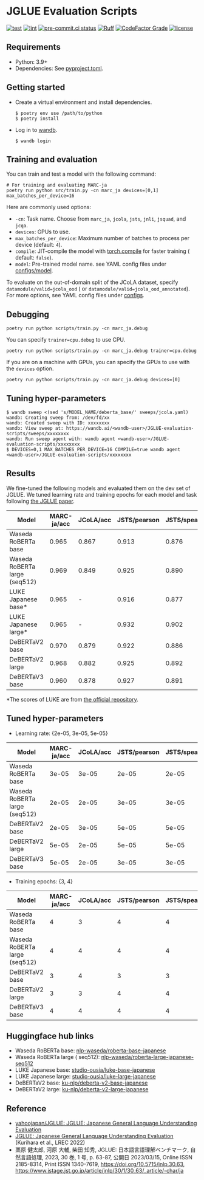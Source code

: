 # JGLUE Evaluation Scripts

[![test](https://github.com/nobu-g/JGLUE-evaluation-scripts/actions/workflows/test.yml/badge.svg)](https://github.com/nobu-g/JGLUE-evaluation-scripts/actions/workflows/test.yml)
[![lint](https://github.com/nobu-g/JGLUE-evaluation-scripts/actions/workflows/lint.yml/badge.svg)](https://github.com/nobu-g/JGLUE-evaluation-scripts/actions/workflows/lint.yml)
[![pre-commit.ci status](https://results.pre-commit.ci/badge/github/nobu-g/JGLUE-evaluation-scripts/main.svg)](https://results.pre-commit.ci/latest/github/nobu-g/JGLUE-evaluation-scripts/main)
[![Ruff](https://img.shields.io/endpoint?url=https://raw.githubusercontent.com/astral-sh/ruff/main/assets/badge/v2.json)](https://github.com/astral-sh/ruff)
[![CodeFactor Grade](https://img.shields.io/codefactor/grade/github/nobu-g/JGLUE-evaluation-scripts)](https://www.codefactor.io/repository/github/nobu-g/JGLUE-evaluation-scripts)
[![license](https://img.shields.io/github/license/nobu-g/JGLUE-evaluation-scripts?color=blue)](https://github.com/nobu-g/JGLUE-evaluation-scripts/blob/main/LICENSE)

## Requirements

- Python: 3.9+
- Dependencies: See [pyproject.toml](./pyproject.toml).

## Getting started

- Create a virtual environment and install dependencies.
    ```shell
    $ poetry env use /path/to/python
    $ poetry install
    ```

- Log in to [wandb](https://wandb.ai/site).
    ```shell
    $ wandb login
    ```

## Training and evaluation

You can train and test a model with the following command:

```shell
# For training and evaluating MARC-ja
poetry run python src/train.py -cn marc_ja devices=[0,1] max_batches_per_device=16
```

Here are commonly used options:

- `-cn`: Task name. Choose from `marc_ja`, `jcola`, `jsts`, `jnli`, `jsquad`, and `jcqa`.
- `devices`: GPUs to use.
- `max_batches_per_device`: Maximum number of batches to process per device (default: `4`).
- `compile`: JIT-compile the model
  with [torch.compile](https://pytorch.org/tutorials/intermediate/torch_compile_tutorial.html) for faster training (
  default: `false`).
- `model`: Pre-trained model name. see YAML config files under [configs/model](./configs/model).

To evaluate on the out-of-domain split of the JCoLA dataset, specify `datamodule/valid=jcola_ood` (
or `datamodule/valid=jcola_ood_annotated`).
For more options, see YAML config files under [configs](./configs).

<!--
If you only want to do evaluation after training, use the following command:

```shell
# For evaluating word segmenter
poetry run python scripts/test.py module=char checkpoint_path="/path/to/checkpoint" devices=[0]
```
-->

## Debugging

```shell
poetry run python scripts/train.py -cn marc_ja.debug
```

You can specify `trainer=cpu.debug` to use CPU.

```shell
poetry run python scripts/train.py -cn marc_ja.debug trainer=cpu.debug
```

If you are on a machine with GPUs, you can specify the GPUs to use with the `devices` option.

```shell
poetry run python scripts/train.py -cn marc_ja.debug devices=[0]
```

## Tuning hyper-parameters

```shell
$ wandb sweep <(sed 's/MODEL_NAME/deberta_base/' sweeps/jcola.yaml)
wandb: Creating sweep from: /dev/fd/xx
wandb: Created sweep with ID: xxxxxxxx
wandb: View sweep at: https://wandb.ai/<wandb-user>/JGLUE-evaluation-scripts/sweeps/xxxxxxxx
wandb: Run sweep agent with: wandb agent <wandb-user>/JGLUE-evaluation-scripts/xxxxxxxx
$ DEVICES=0,1 MAX_BATCHES_PER_DEVICE=16 COMPILE=true wandb agent <wandb-user>/JGLUE-evaluation-scripts/xxxxxxxx
```

## Results

We fine-tuned the following models and evaluated them on the dev set of JGLUE.
We tuned learning rate and training epochs for each model and task
following [the JGLUE paper](https://www.jstage.jst.go.jp/article/jnlp/30/1/30_63/_pdf/-char/ja).

| Model                         | MARC-ja/acc | JCoLA/acc | JSTS/pearson | JSTS/spearman | JNLI/acc | JSQuAD/EM | JSQuAD/F1 | JComQA/acc |
|-------------------------------|-------------|-----------|--------------|---------------|----------|-----------|-----------|------------|
| Waseda RoBERTa base           | 0.965       | 0.867     | 0.913        | 0.876         | 0.905    | 0.853     | 0.916     | 0.853      |
| Waseda RoBERTa large (seq512) | 0.969       | 0.849     | 0.925        | 0.890         | 0.928    | 0.910     | 0.955     | 0.900      |
| LUKE Japanese base*           | 0.965       | -         | 0.916        | 0.877         | 0.912    | -         | -         | 0.842      |
| LUKE Japanese large*          | 0.965       | -         | 0.932        | 0.902         | 0.927    | -         | -         | 0.893      |
| DeBERTaV2 base                | 0.970       | 0.879     | 0.922        | 0.886         | 0.922    | 0.899     | 0.951     | 0.873      |
| DeBERTaV2 large               | 0.968       | 0.882     | 0.925        | 0.892         | 0.924    | 0.912     | 0.959     | 0.890      |
| DeBERTaV3 base                | 0.960       | 0.878     | 0.927        | 0.891         | 0.927    | 0.896     | 0.947     | 0.875      |

*The scores of LUKE are from [the official repository](https://github.com/studio-ousia/luke).

## Tuned hyper-parameters

- Learning rate: {2e-05, 3e-05, 5e-05}

| Model                         | MARC-ja/acc | JCoLA/acc | JSTS/pearson | JSTS/spearman | JNLI/acc | JSQuAD/EM | JSQuAD/F1 | JComQA/acc |
|-------------------------------|-------------|-----------|--------------|---------------|----------|-----------|-----------|------------|
| Waseda RoBERTa base           | 3e-05       | 3e-05     | 2e-05        | 2e-05         | 3e-05    | 3e-05     | 3e-05     | 5e-05      |
| Waseda RoBERTa large (seq512) | 2e-05       | 2e-05     | 3e-05        | 3e-05         | 2e-05    | 2e-05     | 2e-05     | 3e-05      |
| DeBERTaV2 base                | 2e-05       | 3e-05     | 5e-05        | 5e-05         | 3e-05    | 2e-05     | 2e-05     | 5e-05      |
| DeBERTaV2 large               | 5e-05       | 2e-05     | 5e-05        | 5e-05         | 2e-05    | 2e-05     | 2e-05     | 3e-05      |
| DeBERTaV3 base                | 5e-05       | 2e-05     | 3e-05        | 3e-05         | 2e-05    | 5e-05     | 5e-05     | 2e-05      |

- Training epochs: {3, 4}

| Model                         | MARC-ja/acc | JCoLA/acc | JSTS/pearson | JSTS/spearman | JNLI/acc | JSQuAD/EM | JSQuAD/F1 | JComQA/acc |
|-------------------------------|-------------|-----------|--------------|---------------|----------|-----------|-----------|------------|
| Waseda RoBERTa base           | 4           | 3         | 4            | 4             | 3        | 4         | 4         | 3          |
| Waseda RoBERTa large (seq512) | 4           | 4         | 4            | 4             | 3        | 3         | 3         | 3          |
| DeBERTaV2 base                | 3           | 4         | 3            | 3             | 3        | 4         | 4         | 4          |
| DeBERTaV2 large               | 3           | 3         | 4            | 4             | 3        | 4         | 4         | 3          |
| DeBERTaV3 base                | 4           | 4         | 4            | 4             | 4        | 4         | 4         | 4          |

## Huggingface hub links

- Waseda RoBERTa base: [nlp-waseda/roberta-base-japanese](https://huggingface.co/nlp-waseda/roberta-base-japanese)
- Waseda RoBERTa large (
  seq512): [nlp-waseda/roberta-large-japanese-seq512](https://huggingface.co/nlp-waseda/roberta-large-japanese-seq512)
- LUKE Japanese base: [studio-ousia/luke-base-japanese](https://huggingface.co/studio-ousia/luke-japanese-base-lite)
- LUKE Japanese large: [studio-ousia/luke-large-japanese](https://huggingface.co/studio-ousia/luke-japanese-large-lite)
- DeBERTaV2 base: [ku-nlp/deberta-v2-base-japanese](https://huggingface.co/ku-nlp/deberta-v2-base-japanese)
- DeBERTaV2 large: [ku-nlp/deberta-v2-large-japanese](https://huggingface.co/ku-nlp/deberta-v2-large-japanese)

## Reference

- [yahoojapan/JGLUE: JGLUE: Japanese General Language Understanding Evaluation](https://github.com/yahoojapan/JGLUE)
- [JGLUE: Japanese General Language Understanding Evaluation](https://aclanthology.org/2022.lrec-1.317) (Kurihara et
  al., LREC 2022)
- 栗原 健太郎, 河原 大輔, 柴田 知秀, JGLUE: 日本語言語理解ベンチマーク, 自然言語処理, 2023, 30 巻, 1 号, p. 63-87, 公開日
  2023/03/15, Online ISSN 2185-8314, Print ISSN
  1340-7619, https://doi.org/10.5715/jnlp.30.63, https://www.jstage.jst.go.jp/article/jnlp/30/1/30_63/_article/-char/ja
